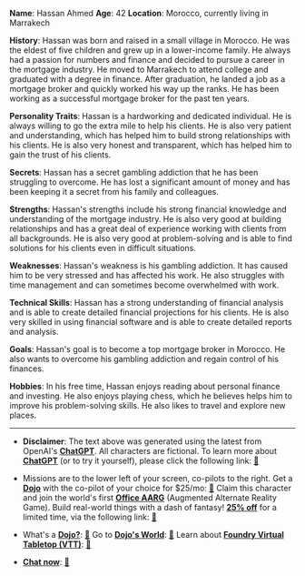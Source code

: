 **Name**: Hassan Ahmed
**Age**: 42
**Location**: Morocco, currently living in Marrakech

**History**:
Hassan was born and raised in a small village in Morocco. He was the eldest of five children and grew up in a lower-income family. He always had a passion for numbers and finance and decided to pursue a career in the mortgage industry. He moved to Marrakech to attend college and graduated with a degree in finance. After graduation, he landed a job as a mortgage broker and quickly worked his way up the ranks. He has been working as a successful mortgage broker for the past ten years.

**Personality Traits**:
Hassan is a hardworking and dedicated individual. He is always willing to go the extra mile to help his clients. He is also very patient and understanding, which has helped him to build strong relationships with his clients. He is also very honest and transparent, which has helped him to gain the trust of his clients.

**Secrets**:
Hassan has a secret gambling addiction that he has been struggling to overcome. He has lost a significant amount of money and has been keeping it a secret from his family and colleagues.

**Strengths**:
Hassan's strengths include his strong financial knowledge and understanding of the mortgage industry. He is also very good at building relationships and has a great deal of experience working with clients from all backgrounds. He is also very good at problem-solving and is able to find solutions for his clients even in difficult situations.

**Weaknesses**:
Hassan's weakness is his gambling addiction. It has caused him to be very stressed and has affected his work. He also struggles with time management and can sometimes become overwhelmed with work.

**Technical Skills**:
Hassan has a strong understanding of financial analysis and is able to create detailed financial projections for his clients. He is also very skilled in using financial software and is able to create detailed reports and analysis.

**Goals**:
Hassan's goal is to become a top mortgage broker in Morocco. He also wants to overcome his gambling addiction and regain control of his finances.

**Hobbies**:
In his free time, Hassan enjoys reading about personal finance and investing. He also enjoys playing chess, which he believes helps him to improve his problem-solving skills. He also likes to travel and explore new places.
 

---
* **Disclaimer**: The text above was generated using the latest from OpenAI's [**ChatGPT**](https://openai.com/blog/chatgpt/).  All characters are fictional.  To learn more about [**ChatGPT**](https://openai.com/blog/chatgpt/) (or to try it yourself), please click the following link: [:closed_book:](https://openai.com/blog/chatgpt/)

* Missions are to the lower left of your screen, co-pilots to the right. Get a [**Dojo**](https://workmates.live/marketplace) with the co-pilot of your choice for $25/mo: [:green_book:](https://workmates.live/marketplace) Claim this character and join the world's first [**Office AARG**](https://dojos.world) (Augmented Alternate Reality Game). Build real-world things with a dash of fantasy! [**25% off**](https://blog.workmates.live/deal-on-a-dojo) for a limited time, via the following link: [:green_book:](https://blog.workmates.live/deal-on-a-dojo) 

* What's a [**Dojo?**](https://workdojos.com): [:blue_book:](https://workdojos.com)  Go to [**Dojo's World**](https://dojos.world): [:blue_book:](https://dojos.world)  Learn about [**Foundry Virtual Tabletop (VTT)**](https://foundryvtt.com): [:closed_book:](https://foundryvtt.com/)

* [**Chat now**](https://chat.workmates.live/channel/support): [:ledger:](https://chat.workmates.live/channel/support)